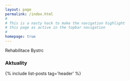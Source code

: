 ```yaml
---
layout: page
permalink: /index.html
#
# This is a nasty hack to make the navigation highlight
# this page as active in the topbar navigation
#
homepage: true
---
```


Rehabilitace Bystrc

<h3>Aktuality</h3>
{% include list-posts tag='header' %}
